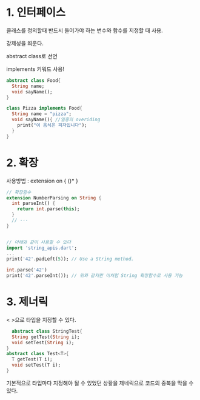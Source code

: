 # 1. 인터페이스
클래스를 정의할때 반드시 들어가야 하는 변수와 함수를 지정할 때 사용.

강제성을 띄운다.

abstract class로 선언

implements 키워드 사용!
```dart
abstract class Food{
  String name;
  void sayName();
}

class Pizza implements Food{
  String name = "pizza";
  void sayName(){ //일종의 overiding
    print("이 음식은 피자입니다");
  }
}
```

# 2. 확장
사용방법 : extension <extension name> on <type> { (<member definition>)* }
  
```dart
// 확장함수
extension NumberParsing on String {
  int parseInt() {
    return int.parse(this);
  }
  // ···
}


// 아래와 같이 사용할 수 있다
import 'string_apis.dart';
...
print('42'.padLeft(5)); // Use a String method.

int.parse('42')
print('42'.parseInt()); // 위와 같지만 이처럼 String 확장함수로 사용 가능
```
  
# 3. 제너릭
< >으로 타입을 지정할 수 있다.
```dart
  abstract class StringTest{
  String getTest(String i);
  void setTest(String i);
}
abstract class Test<T>{
  T getTest(T i);
  void setTest(T i);
}
```
기본적으로 타입마다 지정해야 될 수 있었던 상황을 제네릭으로 코드의 중복을 막을 수 있다.

